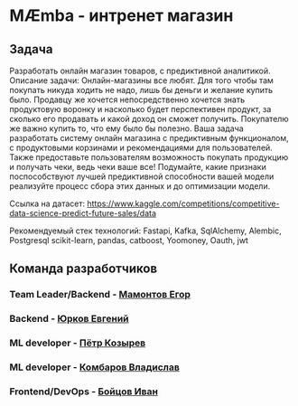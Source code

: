 # MÆmba - интренет магазин

## Задача
 
Разработать онлайн магазин товаров, c предиктивной аналитикой. Описание задачи: Онлайн-магазины все любят. Для того чтобы там покупать никуда ходить не надо, лишь бы деньги и желание купить было. Продавцу же хочется непосредственно хочется знать продуктовую воронку и насколько будет перспективен продукт, за сколько его продавать и какой доход он сможет получить. Покупателю же важно купить то, что ему было бы полезно. Ваша задача разработать систему онлайн магазина с предиктивным функционалом, с продуктовыми корзинами и рекомендациями для пользователей. Также предоставьте пользователям возможность покупать продукцию и получать чеки, ведь чеки ваше все! Подумайте, какие признаки поспособствуют лучшей предиктивной способности вашей модели реализуйте процесс сбора этих данных и до оптимизации модели. 

Ссылка на датасет: https://www.kaggle.com/competitions/competitive-data-science-predict-future-sales/data

Рекомендуемый стек технологий: Fastapi, Kafka, SqlAlchemy, Alembic, Postgresql scikit-learn, pandas, catboost, Yoomoney, Oauth, jwt

## Команда разработчиков

### Team Leader/Backend - [Мамонтов Егор](https://github.com/TeoPlow)
### Backend - [Юрков Евгений](https://github.com/kruyneg)
### ML developer - [Пётр Козырeв](https://github.com/PetrKozyrrev)
### ML developer - [Комбаров Владислав](https://github.com/vlakom17)
### Frontend/DevOps - [Бойцов Иван](https://github.com/ivanboitsov)